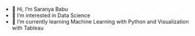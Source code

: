 - 👋 Hi, I’m Saranya Babu
- 👀 I’m interested in Data Science
- 🌱 I’m currently learning Machine Learning with Python and Visualization with Tableau


<!---
saranyababuds/saranyababuds is a ✨ special ✨ repository because its `README.md` (this file) appears on your GitHub profile.
You can click the Preview link to take a look at your changes.
--->
